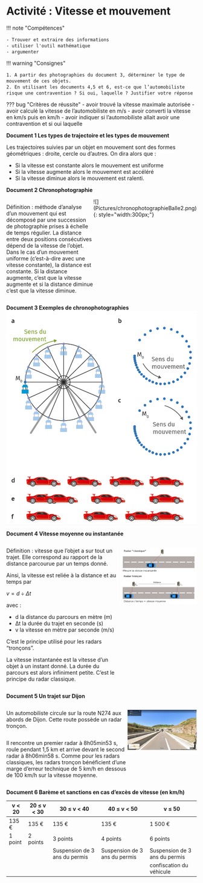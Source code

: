 # Activité : Vitesse et mouvement

!!! note "Compétences"

    - Trouver et extraire des informations 
    - utiliser l'outil mathématique
    - argumenter

!!! warning "Consignes"

    1. A partir des photographies du document 3, déterminer le type de mouvement de ces objets.
    2. En utilisant les documents 4,5 et 6, est-ce que l’automobiliste risque une contravention ? Si oui, laquelle ? Justifier votre réponse
    
??? bug "Critères de réussite"
    - avoir trouvé la vitesse maximale autorisée
    - avoir calculé la vitesse de l’automobiliste en m/s
    - avoir converti la vitesse en km/s puis en km/h
    - avoir indiquer si l’automobiliste allait avoir une contravention et si oui laquelle

**Document 1 Les types de trajectoire et les types de mouvement**

Les trajectoires suivies par un objet en mouvement sont des formes géométriques : droite, cercle ou d’autres.
On dira alors que :

- Si la vitesse est constante alors le mouvement est uniforme
- Si la vitesse augmente alors le mouvement est accéléré
- Si la vitesse diminue alors le mouvement est ralenti.


**Document 2 Chronophotographie**

<div markdown style="display:flex; flex-direction:row;">

<div style="display:flex; flex-direction:column;">

Définition : méthode d’analyse d’un mouvement qui est décomposé par une succession de photographie prises à échelle de temps régulier. La distance entre deux positions consécutives dépend de la vitesse de l’objet. Dans le cas d’un mouvement uniforme (c’est-à-dire avec une vitesse constante), la distance est constante. Si la distance augmente, c’est que la vitesse augmente et si la distance diminue c’est que la vitesse diminue.

</div>
![](Pictures/chronophotographieBalle2.png){: style="width:300px;"}

</div>


**Document 3 Exemples de chronophotographies**
![](Pictures/chronophotographiesexemples.png)




**Document 4 Vitesse moyenne ou instantanée**
<div markdown style="display:flex; flex-direction:row;">

<div markdown  style="flex: 3 1 0; flex-direction:column;">

Définition : vitesse que l’objet a sur tout un trajet. Elle correspond au rapport de la distance parcourue par un temps donné.

Ainsi, la vitesse est reliée à la distance et au temps par 


$v= d \div Δt$

avec :

- d la distance du parcours en mètre (m)
- Δt la durée du trajet en seconde (s)
- v la vitesse en mètre par seconde (m/s)

C’est le principe utilisé pour les radars “tronçons”.


La vitesse instantanée est la vitesse d’un objet à un instant donné. La durée du parcours est alors infiniment petite. C’est le principe du radar classique.
</div>

<div markdown style="flex: 2 1 0; flex-direction:column;">

![](Pictures/schemaRadarVitesse.png)


</div>
</div>



**Document 5 Un trajet sur Dijon**
<div markdown style="display:flex; flex-direction:row;">

<div style="display:flex; flex-direction:column;">

Un automobiliste circule sur la route N274 aux abords de Dijon. Cette route possède un radar tronçon.



Il rencontre un premier radar à 8h05min53 s, roule pendant 1,5 km et arrive devant le second radar à 8h06min58 s.
Comme pour les radars classiques, les radars tronçon bénéficient d’une marge d’erreur technique de 5 km/h en dessous de 100 km/h sur la vitesse moyenne.

</div>

![](Pictures/photoN274.png)

</div>


**Document 6 Barème et sanctions en cas d’excès de vitesse (en km/h)**


| v	< 20 |  20 ≤ v < 30 | 30 ≤ v < 40 |  40 ≤ v < 50 |  v ≤ 50 |
|-----------|---------------|---------------------------------|---------------------------------|---------------------------------|
|  135 €  |  135 € |  135 €  |  135 €  |  1 500 €     |
|  1 point |  2 points   |  3 points    |  4 points    |  6 points    |
|    |   |  Suspension de 3 ans du permis |  Suspension de 3 ans du permis |  Suspension de 3 ans du permis |
|    |   |    |    |  confiscation du véhicule |


